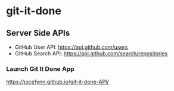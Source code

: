 # git-it-done

## Server Side APIs
- GitHub User API: https://api.github.com/users
- GitHub Search API: https://api.github.com/search/repositories

### Launch Git It Done App
https://joce1ynn.github.io/git-it-done-API/
